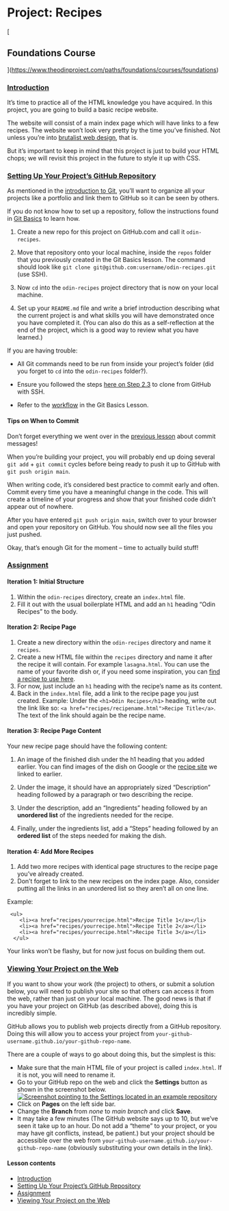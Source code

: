 Project: Recipes
================

[

Foundations Course
------------------

](https://www.theodinproject.com/paths/foundations/courses/foundations)

### [Introduction](#introduction)

It’s time to practice all of the HTML knowledge you have acquired. In this project, you are going to build a basic recipe website.

The website will consist of a main index page which will have links to a few recipes. The website won’t look very pretty by the time you’ve finished. Not unless you’re into [brutalist web design](https://brutalistwebsites.com/), that is.

But it’s important to keep in mind that this project is just to build your HTML chops; we will revisit this project in the future to style it up with CSS.

### [Setting Up Your Project’s GitHub Repository](#setting-up-your-projects-github-repository)

As mentioned in the [introduction to Git](https://www.theodinproject.com/paths/foundations/courses/foundations/lessons/introduction-to-git), you’ll want to organize all your projects like a portfolio and link them to GitHub so it can be seen by others.

If you do not know how to set up a repository, follow the instructions found in [Git Basics](https://www.theodinproject.com/paths/foundations/courses/foundations/lessons/git-basics) to learn how.

1.  Create a new repo for this project on GitHub.com and call it `odin-recipes`.
    
2.  Move that repository onto your local machine, inside the `repos` folder that you previously created in the Git Basics lesson. The command should look like `git clone git@github.com:username/odin-recipes.git` (use SSH).
    
3.  Now `cd` into the `odin-recipes` project directory that is now on your local machine.
    
4.  Set up your `README.md` file and write a brief introduction describing what the current project is and what skills you will have demonstrated once you have completed it. (You can also do this as a self-reflection at the end of the project, which is a good way to review what you have learned.)
    

If you are having trouble:

*   All Git commands need to be run from inside your project’s folder (did you forget to `cd` into the `odin-recipes` folder?).
    
*   Ensure you followed the steps [here on Step 2.3](/paths/foundations/courses/foundations/lessons/setting-up-git#step-2-configure-git-and-github) to clone from GitHub with SSH.
    
*   Refer to the [workflow](https://www.theodinproject.com/paths/foundations/courses/foundations/lessons/git-basics) in the Git Basics Lesson.
    

#### Tips on When to Commit

Don’t forget everything we went over in the [previous lesson](https://www.theodinproject.com/paths/foundations/courses/foundations/lessons/commit-messages) about commit messages!

When you’re building your project, you will probably end up doing several `git add` + `git commit` cycles before being ready to push it up to GitHub with `git push origin main`.

When writing code, it’s considered best practice to commit early and often. Commit every time you have a meaningful change in the code. This will create a timeline of your progress and show that your finished code didn’t appear out of nowhere.

After you have entered `git push origin main`, switch over to your browser and open your repository on GitHub. You should now see all the files you just pushed.

Okay, that’s enough Git for the moment – time to actually build stuff!

### [Assignment](#assignment)

#### Iteration 1: Initial Structure

1.  Within the `odin-recipes` directory, create an `index.html` file.
2.  Fill it out with the usual boilerplate HTML and add an `h1` heading “Odin Recipes” to the body.

#### Iteration 2: Recipe Page

1.  Create a new directory within the `odin-recipes` directory and name it `recipes`.
2.  Create a new HTML file within the `recipes` directory and name it after the recipe it will contain. For example `lasagna.html`. You can use the name of your favorite dish or, if you need some inspiration, you can [find a recipe to use here](https://www.allrecipes.com/).
3.  For now, just include an `h1` heading with the recipe’s name as its content.
4.  Back in the `index.html` file, add a link to the recipe page you just created. Example: Under the `<h1>Odin Recipes</h1>` heading, write out the link like so: `<a href="recipes/recipename.html">Recipe Title</a>`. The text of the link should again be the recipe name.

#### Iteration 3: Recipe Page Content

Your new recipe page should have the following content:

1.  An image of the finished dish under the h1 heading that you added earlier. You can find images of the dish on Google or the [recipe site](https://www.allrecipes.com/) we linked to earlier.
    
2.  Under the image, it should have an appropriately sized “Description” heading followed by a paragraph or two describing the recipe.
    
3.  Under the description, add an “Ingredients” heading followed by an **unordered list** of the ingredients needed for the recipe.
    
4.  Finally, under the ingredients list, add a “Steps” heading followed by an **ordered list** of the steps needed for making the dish.
    

#### Iteration 4: Add More Recipes

1.  Add two more recipes with identical page structures to the recipe page you’ve already created.
2.  Don’t forget to link to the new recipes on the index page. Also, consider putting all the links in an unordered list so they aren’t all on one line.

Example:

     <ul>
        <li><a href="recipes/yourrecipe.html">Recipe Title 1</a></li>
        <li><a href="recipes/yourrecipe.html">Recipe Title 2</a></li>
        <li><a href="recipes/yourrecipe.html">Recipe Title 3</a></li>
      </ul>
    

Your links won’t be flashy, but for now just focus on building them out.

### [Viewing Your Project on the Web](#viewing-your-project-on-the-web)

If you want to show your work (the project) to others, or submit a solution below, you will need to publish your site so that others can access it from the web, rather than just on your local machine. The good news is that if you have your project on GitHub (as described above), doing this is incredibly simple.

GitHub allows you to publish web projects directly from a GitHub repository. Doing this will allow you to access your project from `your-github-username.github.io/your-github-repo-name`.

There are a couple of ways to go about doing this, but the simplest is this:

*   Make sure that the main HTML file of your project is called `index.html`. If it is not, you will need to rename it.
*   Go to your GitHub repo on the web and click the **Settings** button as shown in the screenshot below. [![Screenshot pointing to the Settings located in an example repository](https://cdn.statically.io/gh/TheOdinProject/curriculum/90b1a362af0bb8635af9593cd8911c9aefb68569/foundations/html_css/html-foundations/imgs/01.png)](https://cdn.statically.io/gh/TheOdinProject/curriculum/90b1a362af0bb8635af9593cd8911c9aefb68569/foundations/html_css/html-foundations/imgs/01.png)
*   Click on **Pages** on the left side bar.
*   Change the **Branch** from _none_ to _main branch_ and click **Save**.
*   It may take a few minutes (The GitHub website says up to 10, but we’ve seen it take up to an hour. Do not add a “theme” to your project, or you may have git conflicts, instead, be patient.) but your project should be accessible over the web from `your-github-username.github.io/your-github-repo-name` (obviously substituting your own details in the link).

#### Lesson contents

*   [Introduction](#introduction)
*   [Setting Up Your Project’s GitHub Repository](#setting-up-your-projects-github-repository)
*   [Assignment](#assignment)
*   [Viewing Your Project on the Web](#viewing-your-project-on-the-web)
